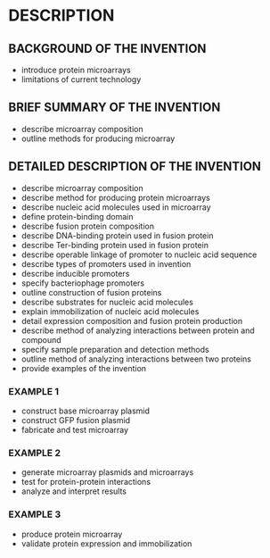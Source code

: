 # DESCRIPTION

## BACKGROUND OF THE INVENTION

- introduce protein microarrays
- limitations of current technology

## BRIEF SUMMARY OF THE INVENTION

- describe microarray composition
- outline methods for producing microarray

## DETAILED DESCRIPTION OF THE INVENTION

- describe microarray composition
- describe method for producing protein microarrays
- describe nucleic acid molecules used in microarray
- define protein-binding domain
- describe fusion protein composition
- describe DNA-binding protein used in fusion protein
- describe Ter-binding protein used in fusion protein
- describe operable linkage of promoter to nucleic acid sequence
- describe types of promoters used in invention
- describe inducible promoters
- specify bacteriophage promoters
- outline construction of fusion proteins
- describe substrates for nucleic acid molecules
- explain immobilization of nucleic acid molecules
- detail expression composition and fusion protein production
- describe method of analyzing interactions between protein and compound
- specify sample preparation and detection methods
- outline method of analyzing interactions between two proteins
- provide examples of the invention

### EXAMPLE 1

- construct base microarray plasmid
- construct GFP fusion plasmid
- fabricate and test microarray

### EXAMPLE 2

- generate microarray plasmids and microarrays
- test for protein-protein interactions
- analyze and interpret results

### EXAMPLE 3

- produce protein microarray
- validate protein expression and immobilization

